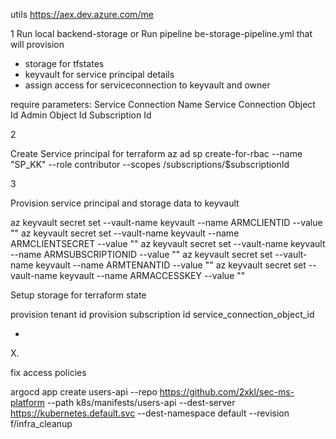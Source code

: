 utils
https://aex.dev.azure.com/me

1 
Run local backend-storage or
Run pipeline be-storage-pipeline.yml that will provision
- storage for tfstates
- keyvault for service principal details
- assign access for serviceconnection to keyvault and owner

require parameters:
Service Connection Name
Service Connection Object Id
Admin Object Id
Subscription Id

2

Create Service principal for terraform
az ad sp create-for-rbac --name "SP_KK" --role contributor --scopes /subscriptions/$subscriptionId

3

Provision service principal and storage data to keyvault

az keyvault secret set --vault-name keyvault --name ARMCLIENTID --value ""
az keyvault secret set --vault-name keyvault --name ARMCLIENTSECRET --value ""
az keyvault secret set --vault-name keyvault --name ARMSUBSCRIPTIONID --value ""
az keyvault secret set --vault-name keyvault --name ARMTENANTID --value ""
az keyvault secret set --vault-name keyvault --name ARMACCESSKEY --value ""

Setup storage for terraform state



provision tenant id
provision subscription id
service_connection_object_id

+


X.

fix access policies

argocd app create users-api   --repo https://github.com/2xkl/sec-ms-platform   --path k8s/manifests/users-api   --dest-server https://kubernetes.default.svc   --dest-namespace default   --revision f/infra_cleanup 
